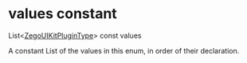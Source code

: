 


# values constant







List&lt;[ZegoUIKitPluginType](../../zego_uikit_prebuilt_live_audio_room/ZegoUIKitPluginType.md)> const values
  




<p>A constant List of the values in this enum, in order of their declaration.</p>










